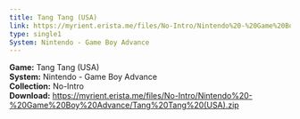 ```yaml
---
title: Tang Tang (USA)
link: https://myrient.erista.me/files/No-Intro/Nintendo%20-%20Game%20Boy%20Advance/Tang%20Tang%20(USA).zip
type: single1
System: Nintendo - Game Boy Advance
---
```

<b>Game:</b> Tang Tang (USA)<br>
<b>System:</b> Nintendo - Game Boy Advance<br>
<b>Collection:</b> No-Intro<br>
<b>Download:</b> https://myrient.erista.me/files/No-Intro/Nintendo%20-%20Game%20Boy%20Advance/Tang%20Tang%20(USA).zip